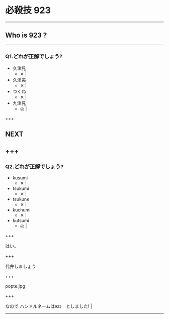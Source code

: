 # 必殺技 923

---
## Who is 923 ?

---
### Q1.どれが正解でしょう?

- 久津見
  - ✕ |
- 久津美
  - ✕ |
- つくね
  - ✕ |
- 九津見
  - ◎ |

+++

## NEXT

+++
---
### Q2.どれが正解でしょう?

- kusumi
  - ✕ |
- tsukumi
  - ✕ |
- tsukune
  - ✕ |
- kuchumi
  - ✕ |
- kutsumi
  - ◎ |
  
+++

はい。

+++

代弁しましょう

+++

popte.jpg

+++


なので
ハンドルネームは`923`　としました! |

---
